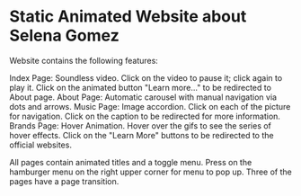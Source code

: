 # Static Animated Website about Selena Gomez

Website contains the following features: <br/>

Index Page: Soundless video. Click on the video to pause it; click again to play it. Click on the animated button "Learn more..." to be redirected to About page.
About Page: Automatic carousel with manual navigation via dots and arrows. 
Music Page: Image accordion. Click on each of the picture for navigation. Click on the caption to be redirected for more information.
Brands Page: Hover Animation. Hover over the gifs to see the series of hover effects. Click on the "Learn More" buttons to be redirected to the official websites.

All pages contain animated titles and a toggle menu. Press on the hamburger menu on the right upper corner for menu to pop up. Three of the pages have a page transition.
